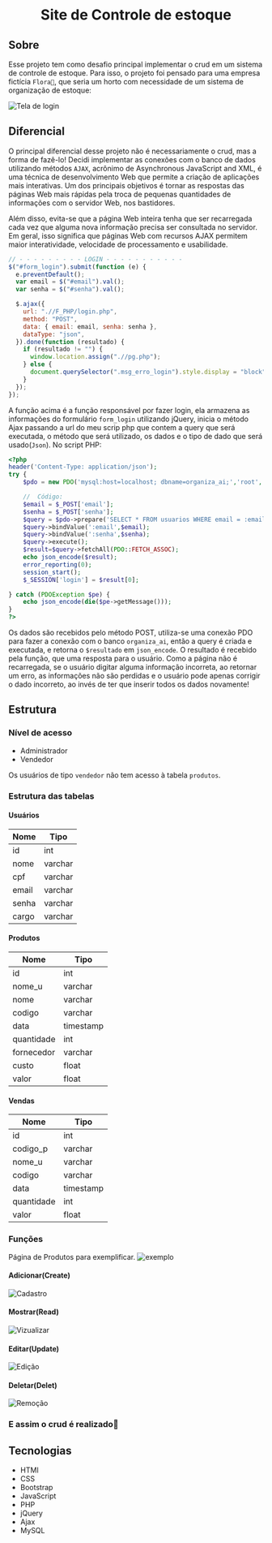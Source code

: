 <h1 align="center"> Site de Controle de estoque </h1>

## Sobre

Esse projeto tem como desafio principal implementar o crud em um sistema de controle de estoque. Para isso, o projeto foi pensado para uma empresa fictícia `Flora🌻`, que seria um horto com necessidade de um sistema de organização de estoque:

![Tela de login](https://i.imgur.com/aqJTV4w.png)

## Diferencial

O principal diferencial desse projeto não é necessariamente o crud, mas a forma de fazê-lo! Decidi implementar as conexões com o banco de dados utilizando métodos `AJAX`, acrônimo de Asynchronous JavaScript and XML, é uma técnica de desenvolvimento Web que permite a criação de aplicações mais interativas. Um dos principais objetivos é tornar as respostas das páginas Web mais rápidas pela troca de pequenas quantidades de informações com o servidor Web, nos bastidores.

Além disso, evita-se que a página Web inteira tenha que ser recarregada cada vez que alguma nova informação precisa ser consultada no servidor. Em geral, isso significa que páginas Web com recursos AJAX permitem maior interatividade, velocidade de processamento e usabilidade.

```JavaScript
// - - - - - - - - - LOGIN - - - - - - - - - - -
$("#form_login").submit(function (e) {
  e.preventDefault();
  var email = $("#email").val();
  var senha = $("#senha").val();

  $.ajax({
    url: ".//F_PHP/login.php",
    method: "POST",
    data: { email: email, senha: senha },
    dataType: "json",
  }).done(function (resultado) {
    if (resultado != "") {
      window.location.assign(".//pg.php");
    } else {
      document.querySelector(".msg_erro_login").style.display = "block";
    }
  });
});
```

A função acima é a função responsável por fazer login, ela armazena as informações do formulário `form_login` utilizando jQuery, inicia o método Ajax passando a url do meu scrip php que contem a query que será executada, o método que será utilizado, os dados e o tipo de dado que será usado(`Json`).
No script PHP:

```PHP
<?php
header('Content-Type: application/json');
try {
    $pdo = new PDO('mysql:host=localhost; dbname=organiza_ai;','root','');

    //  Código:
    $email = $_POST['email'];
    $senha = $_POST['senha'];
    $query = $pdo->prepare('SELECT * FROM usuarios WHERE email = :email AND senha= :senha');
    $query->bindValue(':email',$email);
    $query->bindValue(':senha',$senha);
    $query->execute();
    $result=$query->fetchAll(PDO::FETCH_ASSOC);
    echo json_encode($result);
    error_reporting(0);
    session_start();
    $_SESSION['login'] = $result[0];

} catch (PDOException $pe) {
    echo json_encode(die($pe->getMessage()));
}
?>
```

Os dados são recebidos pelo método POST, utiliza-se uma conexão PDO para fazer a conexão com o banco `organiza_ai`, então a query é criada e executada, e retorna o `$resultado` em `json_encode`.
O resultado é recebido pela função, que uma resposta para o usuário. Como a página não é recarregada, se o usuário digitar alguma informação incorreta, ao retornar um erro, as informações não são perdidas e o usuário pode apenas corrigir o dado incorreto, ao invés de ter que inserir todos os dados novamente!

## Estrutura

### Nível de acesso

- Administrador
- Vendedor

Os usuários de tipo `vendedor` não tem acesso à tabela `produtos`.

### Estrutura das tabelas

#### Usuários

| Nome  | Tipo    |
| ----- | ------- |
| id    | int     |
| nome  | varchar |
| cpf   | varchar |
| email | varchar |
| senha | varchar |
| cargo | varchar |

#### Produtos

| Nome       | Tipo      |
| ---------- | --------- |
| id         | int       |
| nome_u     | varchar   |
| nome       | varchar   |
| codigo     | varchar   |
| data       | timestamp |
| quantidade | int       |
| fornecedor | varchar   |
| custo      | float     |
| valor      | float     |

#### Vendas

| Nome       | Tipo      |
| ---------- | --------- |
| id         | int       |
| codigo_p   | varchar   |
| nome_u     | varchar   |
| codigo     | varchar   |
| data       | timestamp |
| quantidade | int       |
| valor      | float     |

### Funções

Página de Produtos para exemplificar.
![exemplo](https://i.imgur.com/7RgFzJi.png)

#### Adicionar(Create)

![Cadastro](https://i.imgur.com/HpLbva5.png)

#### Mostrar(Read)

![Vizualizar](https://i.imgur.com/lQbpO1u.png)

#### Editar(Update)

![Edição](https://i.imgur.com/PEvZsgL.png)

#### Deletar(Delet)

![Remoção](https://i.imgur.com/DhRTqEY.png)

### E assim o crud é realizado🎇

## Tecnologias

- HTMl
- CSS
- Bootstrap
- JavaScript
- PHP
- jQuery
- Ajax
- MySQL
